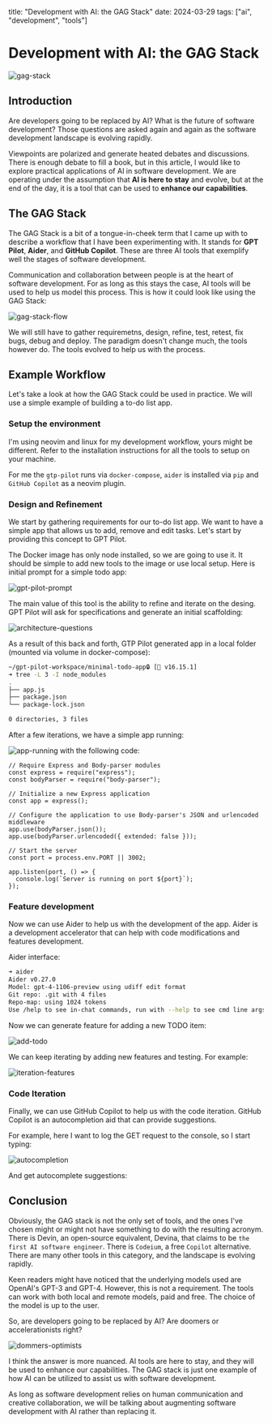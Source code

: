 title: "Development with AI: the GAG Stack"
date: 2024-03-29
tags: ["ai", "development", "tools"]
# Development with AI: the GAG Stack

![gag-stack](_media/gag-stack.png)

## Introduction


<!-- truncate -->

Are developers going to be replaced by AI? What is the future of software development? Those questions are asked again and again as the
software development landscape is evolving rapidly.

Viewpoints are polarized and generate heated debates and discussions. There is enough debate to fill a book, but in this article, I would
like to explore practical applications of AI in software development. We are operating under the assumption that **AI is here to stay** and
evolve, but at the end of the day, it is a tool that can be used to **enhance our capabilities**.

## The GAG Stack

The GAG Stack is a bit of a tongue-in-cheek term that I came up with to describe a workflow that I have been experimenting with. It stands
for **GPT Pilot**, **Aider**, and **GitHub Copilot**. These are three AI tools that exemplify well the stages of software development.

Communication and collaboration between people is at the heart of software development. For as long as this stays the case, AI tools will be
used to help us model this process. This is how it could look like using the GAG Stack:

![gag-stack-flow](_media/gag-stack-flow.png)

We will still have to gather requiremetns, design, refine, test, retest, fix bugs, debug and deploy. The paradigm doesn't change much, the
tools however do. The tools evolved to help us with the process.

## Example Workflow

Let's take a look at how the GAG Stack could be used in practice. We will use a simple example of building a to-do list app.

### Setup the environment

I'm using neovim and linux for my development workflow, yours might be different. Refer to the installation instructions for all the tools
to setup on your machine.

For me the `gtp-pilot` runs via `docker-compose`, `aider` is installed via `pip` and `GitHub Copilot` as a neovim plugin.

### Design and Refinement

We start by gathering requirements for our to-do list app. We want to have a simple app that allows us to add, remove and edit tasks. Let's
start by providing this concept to GPT Pilot.

The Docker image has only node installed, so we are going to use it. It should be simple to add new tools to the image or use local setup.
Here is initial prompt for a simple todo app:

![gpt-pilot-prompt](_media/gpt-pilot-prompt.png)

The main value of this tool is the ability to refine and iterate on the desing. GPT Pilot will ask for specifications and generate an
initial scaffolding:

![architecture-questions](_media/architecture-questions.png)

As a result of this back and forth, GTP Pilot generated app in a local folder (mounted via volume in docker-compose):

```bash
~/gpt-pilot-workspace/minimal-todo-app🔒 [ v16.15.1]
➜ tree -L 3 -I node_modules
.
├── app.js
├── package.json
└── package-lock.json

0 directories, 3 files
```

After a few iterations, we have a simple app running:

![app-running](_media/app-running.png)
with the following code:

```node
// Require Express and Body-parser modules
const express = require("express");
const bodyParser = require("body-parser");

// Initialize a new Express application
const app = express();

// Configure the application to use Body-parser's JSON and urlencoded middleware
app.use(bodyParser.json());
app.use(bodyParser.urlencoded({ extended: false }));

// Start the server
const port = process.env.PORT || 3002;

app.listen(port, () => {
  console.log(`Server is running on port ${port}`);
});
```

### Feature development

Now we can use Aider to help us with the development of the app. Aider is a development accelerator that can help with code modifications
and features development.

Aider interface:

```bash
➜ aider
Aider v0.27.0
Model: gpt-4-1106-preview using udiff edit format
Git repo: .git with 4 files
Repo-map: using 1024 tokens
Use /help to see in-chat commands, run with --help to see cmd line args
```

Now we can generate feature for adding a new TODO item:

![add-todo](_media/add-todo.png)

We can keep iterating by adding new features and testing. For example:

![iteration-features](_media/iteration-features.png)

### Code Iteration

Finally, we can use GitHub Copilot to help us with the code iteration. GitHub Copilot is an autocompletion aid that can provide suggestions.

For example, here I want to log the GET request to the console, so I start typing:

![autocompletion](_media/autocompletion.png)

And get autocomplete suggestions:

## Conclusion

Obviously, the GAG stack is not the only set of tools, and the ones I've chosen might or might not have something to do with the resulting
acronym. There is Devin, an open-source equivalent, Devina, that claims to be `the first AI software engineer`. There is `Codeium`, a free
`Copilot` alternative. There are many other tools in this category, and the landscape is evolving rapidly.

Keen readers might have noticed that the underlying models used are OpenAI's GPT-3 and GPT-4. However, this is not a requirement. The tools
can work with both local and remote models, paid and free. The choice of the model is up to the user.

So, are developers going to be replaced by AI? Are doomers or accelerationists right?

![dommers-optimists](_media/dommers-optimists.png)

I think the answer is more nuanced. AI tools are here
to stay, and they will be used to enhance our capabilities. The GAG stack is just one example of how AI can be utilized to assist us with
software development.

As long as software development relies on human communication and creative collaboration, we will be talking about
augmenting software development with AI rather than replacing it.
